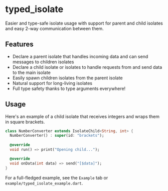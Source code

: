 # typed_isolate

Easier and type-safe isolate usage with support for parent and child isolates and easy 2-way communication between them.

## Features
- Declare a parent isolate that handles incoming data and can send messages to children isolates
- Declare a child isolate or isolates to handle requests from and send data to the main isolate
- Easily spawn children isolates from the parent isolate
- Natural support for long-living isolates
- Full type safety thanks to type arguments everywhere!

## Usage

Here's an example of a child isolate that receives integers and wraps them in square brackets. 

```dart
class NumberConverter extends IsolateChild<String, int> {
  NumberConverter() : super(id: "brackets");
  
  @override
  void run() => print("Opening child...");

  @override
  void onData(int data) => send("[$data]");
}
```

For a full-fledged example, see the `Example` tab or `example/typed_isolate_example.dart`.
